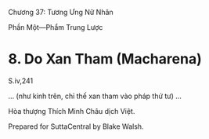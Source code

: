  

Chương 37: Tương Ưng Nữ Nhân

Phần Một—Phẩm Trung Lược

# 8\. Do Xan Tham (Macharena)

S.iv,241

… (như kinh trên, chỉ thế xan tham vào pháp thứ tư) …

Hòa thượng Thích Minh Châu dịch Việt.

Prepared for SuttaCentral by Blake Walsh.